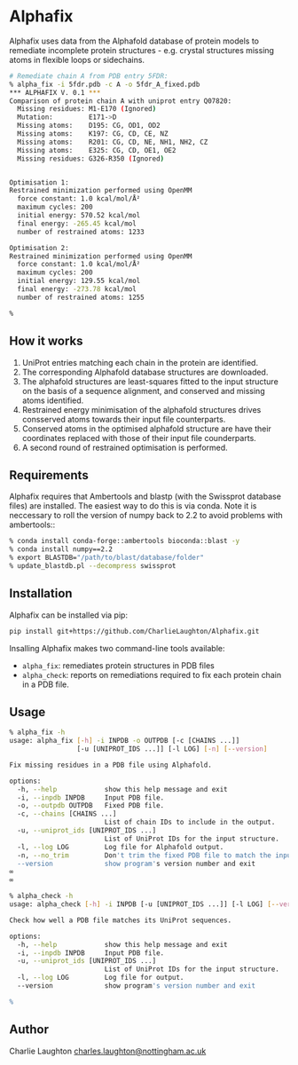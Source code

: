 # Alphafix

Alphafix uses data from the Alphafold database of protein models to remediate incomplete protein structures - e.g. crystal structures missing atoms in flexible loops or sidechains.

```bash
# Remediate chain A from PDB entry 5FDR:
% alpha_fix -i 5fdr.pdb -c A -o 5fdr_A_fixed.pdb
*** ALPHAFIX V. 0.1 ***
Comparison of protein chain A with uniprot entry Q07820:
  Missing residues: M1-E170 (Ignored)
  Mutation:         E171->D
  Missing atoms:    D195: CG, OD1, OD2
  Missing atoms:    K197: CG, CD, CE, NZ
  Missing atoms:    R201: CG, CD, NE, NH1, NH2, CZ
  Missing atoms:    E325: CG, CD, OE1, OE2
  Missing residues: G326-R350 (Ignored)


Optimisation 1:
Restrained minimization performed using OpenMM
  force constant: 1.0 kcal/mol/Å²
  maximum cycles: 200
  initial energy: 570.52 kcal/mol
  final energy: -265.45 kcal/mol
  number of restrained atoms: 1233

Optimisation 2:
Restrained minimization performed using OpenMM
  force constant: 1.0 kcal/mol/Å²
  maximum cycles: 200
  initial energy: 129.55 kcal/mol
  final energy: -273.78 kcal/mol
  number of restrained atoms: 1255

%
```

## How it works

1. UniProt entries matching each chain in the protein are identified.
2. The corresponding Alphafold database structures are downloaded.
3. The alphafold structures are least-squares fitted to the input structure on the basis of a sequence alignment, and conserved and missing atoms identified.
4. Restrained energy minimisation of the alphafold structures drives consserved atoms towards their input file counterparts.
5. Conserved atoms in the optimised alphafold structure are have their coordinates replaced with those of their input file counderparts.
6. A second round of restrained optimisation is performed.

## Requirements

Alphafix requires that Ambertools and blastp (with the Swissprot database files) are installed. The easiest way to do this is via conda. Note it is neccessary to roll the version of numpy back to 2.2 to avoid problems with ambertools::

```bash
% conda install conda-forge::ambertools bioconda::blast -y
% conda install numpy==2.2
% export BLASTDB="/path/to/blast/database/folder"
% update_blastdb.pl --decompress swissprot
```

## Installation

Alphafix can be installed via pip:

```bash
pip install git+https://github.com/CharlieLaughton/Alphafix.git
```
Insalling Alphafix makes two command-line tools available:

 - `alpha_fix`: remediates protein structures in PDB files
  - `alpha_check`: reports on remediations required to fix each protein chain in a PDB file.

## Usage

```bash
% alpha_fix -h
usage: alpha_fix [-h] -i INPDB -o OUTPDB [-c [CHAINS ...]]
                 [-u [UNIPROT_IDS ...]] [-l LOG] [-n] [--version]

Fix missing residues in a PDB file using Alphafold.

options:
  -h, --help            show this help message and exit
  -i, --inpdb INPDB     Input PDB file.
  -o, --outpdb OUTPDB   Fixed PDB file.
  -c, --chains [CHAINS ...]
                        List of chain IDs to include in the output.
  -u, --uniprot_ids [UNIPROT_IDS ...]
                        List of UniProt IDs for the input structure.
  -l, --log LOG         Log file for Alphafold output.
  -n, --no_trim         Don't trim the fixed PDB file to match the input.
  --version             show program's version number and exit
∞
∞ 

% alpha_check -h
usage: alpha_check [-h] -i INPDB [-u [UNIPROT_IDS ...]] [-l LOG] [--version]

Check how well a PDB file matches its UniProt sequences.

options:
  -h, --help            show this help message and exit
  -i, --inpdb INPDB     Input PDB file.
  -u, --uniprot_ids [UNIPROT_IDS ...]
                        List of UniProt IDs for the input structure.
  -l, --log LOG         Log file for output.
  --version             show program's version number and exit

%
```

## Author

Charlie Laughton charles.laughton@nottingham.ac.uk
